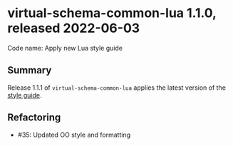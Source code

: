 # virtual-schema-common-lua 1.1.0, released 2022-06-03
 
Code name: Apply new Lua style guide
 
## Summary

Release 1.1.1 of `virtual-schema-common-lua` applies the latest version of the [style guide](https://github.com/exasol/lua-coding/blob/main/doc/lua_style_guide.md).

## Refactoring

* #35: Updated OO style and formatting
